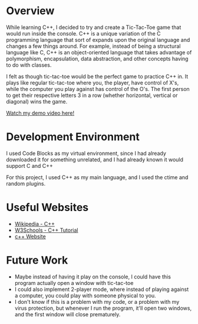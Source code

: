 # Overview
While learning C++, I decided to try and create a Tic-Tac-Toe game that would run inside the console. C++ is a unique variation of the C programming 
language that sort of expands upon the original language and changes a few things around. For example, instead of being a structural language like C, C++
is an object-oriented language that takes advantage of polymorphism, encapsulation, data abstraction, and other concepts having to do with classes. 

I felt as though tic-tac-toe would be the perfect game to practice C++ in. It plays like regular tic-tac-toe where you, the player, have control of 
X's, while the computer you play against has control of the O's. The first person to get their respective letters 3 in a row (whether horizontal, vertical
or diagonal) wins the game. 

[Watch my demo video here!]([http://youtube.link.goes.here](https://youtu.be/-H3QM8bvPkY))

# Development Environment

I used Code Blocks as my virtual environment, since I had already downloaded it for something unrelated, and I had already known it would support C and C++

For this project, I used C++ as my main language, and I used the ctime and random plugins.

# Useful Websites

- [Wikipedia - C++](https://en.wikipedia.org/wiki/C%2B%2B)
- [W3Schools - C++ Tutorial](https://www.w3schools.com/cpp/)
- [c++ Website](https://isocpp.org/)

# Future Work

- Maybe instead of having it play on the console, I could have this program actually open a window with tic-tac-toe
- I could also implement 2-player mode, where instead of playing against a computer, you could play with someone physical to you. 
- I don't know if this is a problem with my code, or a problem with my virus protection, but whenever I run the program, it'll open two windows, and the first window will close prematurely.
